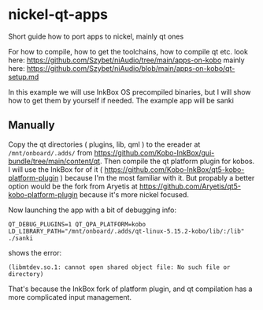 # nickel-qt-apps
Short guide how to port apps to nickel, mainly qt ones

For how to compile, how to get the toolchains, how to compile qt etc. look here: https://github.com/Szybet/niAudio/tree/main/apps-on-kobo mainly here: https://github.com/Szybet/niAudio/blob/main/apps-on-kobo/qt-setup.md

In this example we will use InkBox OS precompiled binaries, but I will show how to get them by yourself if needed. The example app will be sanki

## Manually
Copy the qt directories ( plugins, lib, qml ) to the ereader at `/mnt/onboard/.adds/` from https://github.com/Kobo-InkBox/gui-bundle/tree/main/content/qt. Then compile the qt platform plugin for kobos. I will use the InkBox for of it ( https://github.com/Kobo-InkBox/qt5-kobo-platform-plugin ) because I'm the most familiar with it. But propably a better option would be the fork from Aryetis at https://github.com/Aryetis/qt5-kobo-platform-plugin because it's more nickel focused.

Now launching the app with a bit of debugging info:
```
QT_DEBUG_PLUGINS=1 QT_QPA_PLATFORM=kobo LD_LIBRARY_PATH="/mnt/onboard/.adds/qt-linux-5.15.2-kobo/lib/:/lib" ./sanki
```
shows the error:
```
(libmtdev.so.1: cannot open shared object file: No such file or directory)
```
That's because the InkBox fork of platform plugin, and qt compilation has a more complicated input management. 
